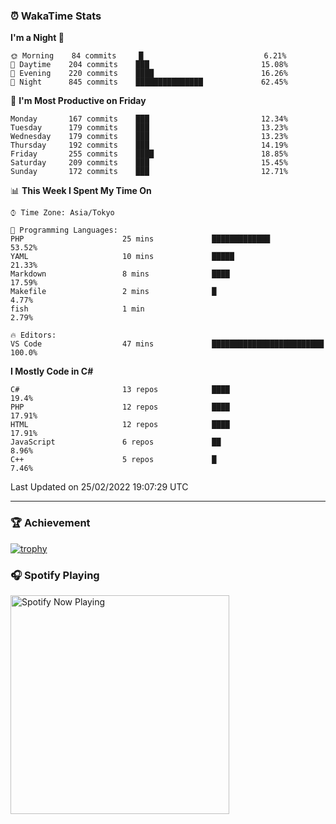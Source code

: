 ### ⏰ WakaTime Stats


<!--START_SECTION:waka-->
**I'm a Night 🦉** 

```text
🌞 Morning    84 commits     █                           6.21% 
🌆 Daytime    204 commits    ███                         15.08% 
🌃 Evening    220 commits    ████                        16.26% 
🌙 Night      845 commits    ███████████████             62.45%

```
📅 **I'm Most Productive on Friday** 

```text
Monday       167 commits    ███                         12.34% 
Tuesday      179 commits    ███                         13.23% 
Wednesday    179 commits    ███                         13.23% 
Thursday     192 commits    ███                         14.19% 
Friday       255 commits    ████                        18.85% 
Saturday     209 commits    ███                         15.45% 
Sunday       172 commits    ███                         12.71%

```


📊 **This Week I Spent My Time On** 

```text
⌚︎ Time Zone: Asia/Tokyo

💬 Programming Languages: 
PHP                      25 mins             █████████████               53.52% 
YAML                     10 mins             █████                       21.33% 
Markdown                 8 mins              ████                        17.59% 
Makefile                 2 mins              █                           4.77% 
fish                     1 min                                           2.79%

🔥 Editors: 
VS Code                  47 mins             █████████████████████████   100.0%

```

**I Mostly Code in C#** 

```text
C#                       13 repos            ████                        19.4% 
PHP                      12 repos            ████                        17.91% 
HTML                     12 repos            ████                        17.91% 
JavaScript               6 repos             ██                          8.96% 
C++                      5 repos             █                           7.46%

```



 Last Updated on 25/02/2022 19:07:29 UTC
<!--END_SECTION:waka-->

---

### 🏆 Achievement

[![trophy](https://github-profile-trophy.vercel.app/?username=Slime-hatena&theme=flat&no-bg=true&no-frame=true&column=8)](https://github.com/ryo-ma/github-profile-trophy)

### 🎧 Spotify Playing

[<img src="https://spotify-now-playing-slime-hatena.vercel.app/api/spotify-playing" alt="Spotify Now Playing" width="350" />](https://open.spotify.com/user/slime_hatena)

<!--
**Slime-hatena/Slime-hatena** is a ✨ _special_ ✨ repository because its `README.md` (this file) appears on your GitHub profile.

Here are some ideas to get you started:

- 🔭 I’m currently working on ...
- 🌱 I’m currently learning ...
- 👯 I’m looking to collaborate on ...
- 🤔 I’m looking for help with ...
- 💬 Ask me about ...
- 📫 How to reach me: ...
- 😄 Pronouns: ...
- ⚡ Fun fact: ...
-->
